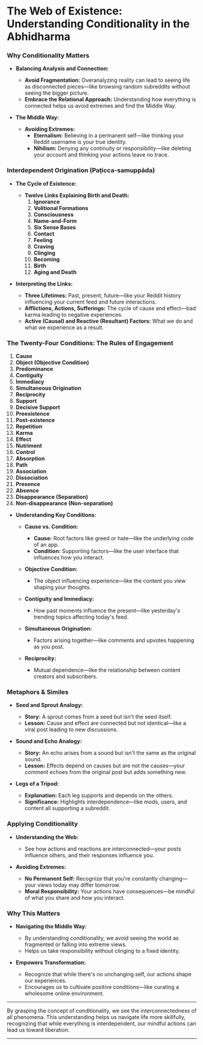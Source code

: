 # The Web of Existence: Understanding Conditionality in the Abhidharma

### **Why Conditionality Matters**

- **Balancing Analysis and Connection:**
  - **Avoid Fragmentation:** Overanalyzing reality can lead to seeing life as disconnected pieces—like browsing random subreddits without seeing the bigger picture.
  - **Embrace the Relational Approach:** Understanding how everything is connected helps us avoid extremes and find the Middle Way.

- **The Middle Way:**
  - **Avoiding Extremes:**
    - **Eternalism:** Believing in a permanent self—like thinking your Reddit username is your true identity.
    - **Nihilism:** Denying any continuity or responsibility—like deleting your account and thinking your actions leave no trace.

### **Interdependent Origination (Paṭicca-samuppāda)**

- **The Cycle of Existence:**
  - **Twelve Links Explaining Birth and Death:**
    1. **Ignorance**
    2. **Volitional Formations**
    3. **Consciousness**
    4. **Name-and-Form**
    5. **Six Sense Bases**
    6. **Contact**
    7. **Feeling**
    8. **Craving**
    9. **Clinging**
    10. **Becoming**
    11. **Birth**
    12. **Aging and Death**

- **Interpreting the Links:**
  - **Three Lifetimes:** Past, present, future—like your Reddit history influencing your current feed and future interactions.
  - **Afflictions, Actions, Sufferings:** The cycle of cause and effect—bad karma leading to negative experiences.
  - **Active (Causal) and Reactive (Resultant) Factors:** What we do and what we experience as a result.

### **The Twenty-Four Conditions: The Rules of Engagement**

1. **Cause**
2. **Object (Objective Condition)**
3. **Predominance**
4. **Contiguity**
5. **Immediacy**
6. **Simultaneous Origination**
7. **Reciprocity**
8. **Support**
9. **Decisive Support**
10. **Preexistence**
11. **Post-existence**
12. **Repetition**
13. **Karma**
14. **Effect**
15. **Nutriment**
16. **Control**
17. **Absorption**
18. **Path**
19. **Association**
20. **Dissociation**
21. **Presence**
22. **Absence**
23. **Disappearance (Separation)**
24. **Non-disappearance (Non-separation)**

- **Understanding Key Conditions:**
  - **Cause vs. Condition:**
    - **Cause:** Root factors like greed or hate—like the underlying code of an app.
    - **Condition:** Supporting factors—like the user interface that influences how you interact.
  
  - **Objective Condition:**
    - The object influencing experience—like the content you view shaping your thoughts.
  
  - **Contiguity and Immediacy:**
    - How past moments influence the present—like yesterday's trending topics affecting today's feed.
  
  - **Simultaneous Origination:**
    - Factors arising together—like comments and upvotes happening as you post.

  - **Reciprocity:**
    - Mutual dependence—like the relationship between content creators and subscribers.

### **Metaphors & Similes**

- **Seed and Sprout Analogy:**
  - **Story:** A sprout comes from a seed but isn't the seed itself.
  - **Lesson:** Cause and effect are connected but not identical—like a viral post leading to new discussions.

- **Sound and Echo Analogy:**
  - **Story:** An echo arises from a sound but isn't the same as the original sound.
  - **Lesson:** Effects depend on causes but are not the causes—your comment echoes from the original post but adds something new.

- **Legs of a Tripod:**
  - **Explanation:** Each leg supports and depends on the others.
  - **Significance:** Highlights interdependence—like mods, users, and content all supporting a subreddit.

### **Applying Conditionality**

- **Understanding the Web:**
  - See how actions and reactions are interconnected—your posts influence others, and their responses influence you.
  
- **Avoiding Extremes:**
  - **No Permanent Self:** Recognize that you're constantly changing—your views today may differ tomorrow.
  - **Moral Responsibility:** Your actions have consequences—be mindful of what you share and how you interact.

### **Why This Matters**

- **Navigating the Middle Way:**
  - By understanding conditionality, we avoid seeing the world as fragmented or falling into extreme views.
  - Helps us take responsibility without clinging to a fixed identity.

- **Empowers Transformation:**
  - Recognize that while there's no unchanging self, our actions shape our experiences.
  - Encourages us to cultivate positive conditions—like curating a wholesome online environment.

---

By grasping the concept of conditionality, we see the interconnectedness of all phenomena. This understanding helps us navigate life more skillfully, recognizing that while everything is interdependent, our mindful actions can lead us toward liberation.

---
